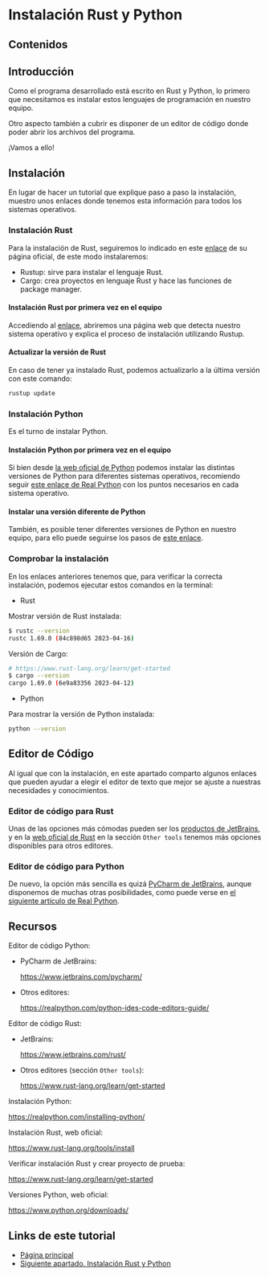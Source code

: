 # Instalación Rust y Python

## Contenidos

## Introducción

Como el programa desarrollado está escrito en Rust y Python, lo primero que necesitamos es instalar estos lenguajes de programación en nuestro equipo.

Otro aspecto también a cubrir es disponer de un editor de código donde poder abrir los archivos del programa.

¡Vamos a ello!

## Instalación

En lugar de hacer un tutorial que explique paso a paso la instalación, muestro unos enlaces donde tenemos esta información para todos los sistemas operativos.

### Instalación Rust

Para la instalación de Rust, seguiremos lo indicado en este [enlace](https://www.rust-lang.org/tools/install) de su página oficial, de este modo instalaremos:

- Rustup: sirve para instalar el lenguaje Rust.
- Cargo: crea proyectos en lenguaje Rust y hace las funciones de package manager.

#### Instalación Rust por primera vez en el equipo

Accediendo al [enlace](https://www.rust-lang.org/tools/install), abriremos una página web que detecta nuestro sistema operativo y explica el proceso de instalación utilizando Rustup.

#### Actualizar la versión de Rust

En caso de tener ya instalado Rust, podemos actualizarlo a la última versión con este comando:

```bash
rustup update
```

### Instalación Python

Es el turno de instalar Python.

#### Instalación Python por primera vez en el equipo

Si bien desde [la web oficial de Python](https://www.python.org/downloads/) podemos instalar las distintas versiones de Python para diferentes sistemas operativos, recomiendo seguir [este enlace de Real Python](https://realpython.com/installing-python/) con los puntos necesarios en cada sistema operativo.

#### Instalar una versión diferente de Python

También, es posible tener diferentes versiones de Python en nuestro equipo, para ello puede seguirse los pasos de [este enlace](https://cmoli.es/wiki/python/python.html#de-manera-manual).

### Comprobar la instalación

En los enlaces anteriores tenemos que, para verificar la correcta instalación, podemos ejecutar estos comandos en la terminal:

- Rust

Mostrar versión de Rust instalada:

```bash
$ rustc --version
rustc 1.69.0 (84c898d65 2023-04-16)
```

Versión de Cargo:

```bash
# https://www.rust-lang.org/learn/get-started
$ cargo --version
cargo 1.69.0 (6e9a83356 2023-04-12)
```

- Python

Para mostrar la versión de Python instalada:

```bash
python --version
```

## Editor de Código

Al igual que con la instalación, en este apartado comparto algunos enlaces que pueden ayudar a elegir el editor de texto que mejor se ajuste a nuestras necesidades y conocimientos.

### Editor de código para Rust

Unas de las opciones más cómodas pueden ser los [productos de JetBrains](https://www.jetbrains.com/rust/), y en la [web oficial de Rust](https://www.rust-lang.org/learn/get-started) en la sección `Other tools` tenemos más opciones disponibles para otros editores.

### Editor de código para Python

De nuevo, la opción más sencilla es quizá [PyCharm de JetBrains](https://www.jetbrains.com/pycharm/), aunque disponemos de muchas otras posibilidades, como puede verse en [el siguiente artículo de Real Python](https://realpython.com/python-ides-code-editors-guide/).

## Recursos

Editor de código Python:

- PyCharm de JetBrains:

  <https://www.jetbrains.com/pycharm/>

- Otros editores:

  <https://realpython.com/python-ides-code-editors-guide/>

Editor de código Rust:

- JetBrains:

  <https://www.jetbrains.com/rust/>

- Otros editores (sección `Other tools`):

  <https://www.rust-lang.org/learn/get-started>

Instalación Python:

<https://realpython.com/installing-python/>

Instalación Rust, web oficial:

<https://www.rust-lang.org/tools/install>

Verificar instalación Rust y crear proyecto de prueba:

<https://www.rust-lang.org/learn/get-started>

Versiones Python, web oficial:

<https://www.python.org/downloads/>

## Links de este tutorial

- [Página principal](introduction.html)
- [Siguiente apartado. Instalación Rust y Python](05-code-rust-vs-python.html)
